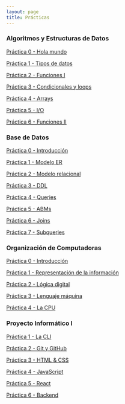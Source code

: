 ```yaml
---
layout: page
title: Prácticas
---
```


### Algoritmos y Estructuras de Datos

[Práctica 0 - Hola mundo](../assets/files/practicas/algo-p0.pdf)

[Práctica 1 - Tipos de datos](../assets/files/practicas/algo-p1.pdf)

[Práctica 2 - Funciones I](../assets/files/practicas/algo-p2.pdf)

[Práctica 3 - Condicionales y loops](../assets/files/practicas/algo-p3.pdf)

[Práctica 4 - Arrays](../assets/files/practicas/algo-p4.pdf)

[Práctica 5 - I/O](../assets/files/practicas/algo-p5.pdf)

[Práctica 6 - Funciones II](../assets/files/practicas/algo-p6.pdf)

<!-- [Práctica 7 - Search & sort](../assets/files/practicas/algo-p7.pdf) -->

<!-- [Práctica 8 - ADTs](../assets/files/practicas/algo-p8.pdf) -->

### Base de Datos

[Práctica 0 - Introducción](../assets/files/practicas/db-p0.pdf)

[Práctica 1 - Modelo ER](../assets/files/practicas/db-p1.pdf)

[Práctica 2 - Modelo relacional](../assets/files/practicas/db-p2.pdf)

[Práctica 3 - DDL](../assets/files/practicas/db-p3.pdf)

[Práctica 4 - Queries](../assets/files/practicas/db-p4.pdf)

[Práctica 5 - ABMs](../assets/files/practicas/db-p5.pdf)

[Práctica 6 - Joins](../assets/files/practicas/db-p6.pdf)

[Práctica 7 - Subqueries](../assets/files/practicas/db-p7.pdf)

<!-- [Práctica 8 - Normalización](../assets/files/practicas/db-p8.pdf) -->

### Organización de Computadoras

[Práctica 0 - Introducción](../assets/files/practicas/orga-p0.pdf)

[Práctica 1 - Representación de la información](../assets/files/practicas/orga-p1.pdf)

[Práctica 2 - Lógica digital](../assets/files/practicas/orga-p2.pdf)

[Práctica 3 - Lenguaje máquina](../assets/files/practicas/orga-p3.pdf)

[Práctica 4 - La CPU](../assets/files/practicas/orga-p4.pdf)

<!-- [Práctica 5 - Memoria](../assets/files/practicas/orga-p5.pdf) -->

<!-- [Práctica 6 - I/O](../assets/files/practicas/orga-p6.pdf) -->

<!-- [Práctica 7 - Software de sistema](../assets/files/practicas/orga-p7.pdf) -->

### Proyecto Informático I

[Práctica 1 - La CLI](../assets/files/practicas/proyecto-p1.pdf)

[Práctica 2 - Git y GitHub](../assets/files/practicas/proyecto-p2.pdf)

[Práctica 3 - HTML & CSS](../assets/files/practicas/proyecto-p3.pdf)

[Práctica 4 - JavaScript](../assets/files/practicas/proyecto-p4.pdf)

[Práctica 5 - React](../assets/files/practicas/proyecto-p5.pdf)

[Práctica 6 - Backend](../assets/files/practicas/proyecto-p6.pdf)
